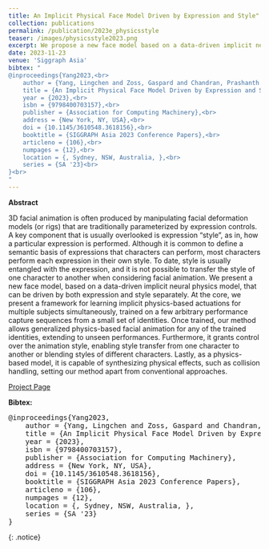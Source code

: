```yaml
---
title: An Implicit Physical Face Model Driven by Expression and Style"
collection: publications
permalink: /publication/2023e_physicsstyle
teaser: /images/physicsstyle2023.png
excerpt: We propose a new face model based on a data-driven implicit neural physics model that can be driven by both expression and style separately. At the core, we present a framework for learning implicit physics-based actuations for multiple subjects simultaneously, trained on a few arbitrary performance capture sequences from a small set of identities.  [[Project Page]](https://studios.disneyresearch.com/2023/11/29/an-implicit-physical-face-model-driven-by-expression-and-style/)<br>
date: 2023-11-23
venue: 'Siggraph Asia'
bibtex: "
@inproceedings{Yang2023,<br>
    author = {Yang, Lingchen and Zoss, Gaspard and Chandran, Prashanth and Gotardo, Paulo and Gross, Markus and Solenthaler, Barbara and Sifakis, Eftychios and Bradley, Derek},<br>
    title = {An Implicit Physical Face Model Driven by Expression and Style},<br>
    year = {2023},<br>
    isbn = {9798400703157},<br>
    publisher = {Association for Computing Machinery},<br>
    address = {New York, NY, USA},<br>
    doi = {10.1145/3610548.3618156},<br>
    booktitle = {SIGGRAPH Asia 2023 Conference Papers},<br>
    articleno = {106},<br>
    numpages = {12},<br>
    location = {, Sydney, NSW, Australia, },<br>
    series = {SA '23}<br>
}<br>
"
---
```


**Abstract**
<p>
3D facial animation is often produced by manipulating facial deformation models (or rigs) that are traditionally parameterized by expression controls. A key component that is usually overlooked is expression “style”, as in, how a particular expression is performed. Although it is common to define a semantic basis of expressions that characters can perform, most characters perform each expression in their own style. To date, style is usually entangled with the expression, and it is not possible to transfer the style of one character to another when considering facial animation. We present a new face model, based on a data-driven implicit neural physics model, that can be driven by both expression and style separately. At the core, we present a framework for learning implicit physics-based actuations for multiple subjects simultaneously, trained on a few arbitrary performance capture sequences from a small set of identities. Once trained, our method allows generalized physics-based facial animation for any of the trained identities, extending to unseen performances. Furthermore, it grants control over the animation style, enabling style transfer from one character to another or blending styles of different characters. Lastly, as a physics-based model, it is capable of synthesizing physical effects, such as collision handling, setting our method apart from conventional approaches.
</p>

[Project Page](https://studios.disneyresearch.com/2023/11/29/an-implicit-physical-face-model-driven-by-expression-and-style/)

**Bibtex:** 
<pre>
@inproceedings{Yang2023,
    author = {Yang, Lingchen and Zoss, Gaspard and Chandran, Prashanth and Gotardo, Paulo and Gross, Markus and Solenthaler, Barbara and Sifakis, Eftychios and Bradley, Derek},
    title = {An Implicit Physical Face Model Driven by Expression and Style},
    year = {2023},
    isbn = {9798400703157},
    publisher = {Association for Computing Machinery},
    address = {New York, NY, USA},
    doi = {10.1145/3610548.3618156},
    booktitle = {SIGGRAPH Asia 2023 Conference Papers},
    articleno = {106},
    numpages = {12},
    location = {, Sydney, NSW, Australia, },
    series = {SA '23}
}
</pre>
{: .notice}